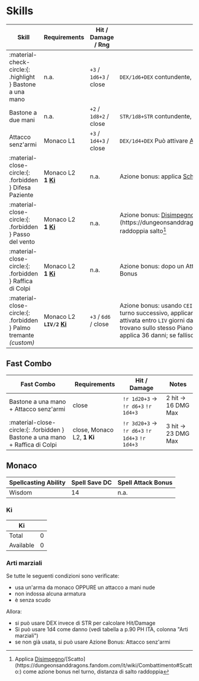 # Skills

| Skill                    | Requirements | Hit / Damage / Rng      | Note                     |
| ------------------------ | ------------ | ----------------- | ------------------------ |
| :material-check-circle:{: .highlight } Bastone a una mano | n.a. | `+3` / `1d6+3` / close | `DEX/1d6+DEX` contundente, versatile, Può attivare [Arti marziali](#arti-marziali) |
| Bastone a due mani       | n.a.        | `+2` / `1d8+2` / close | `STR/1d8+STR` contundente, versatile |
| Attacco senz'armi        | Monaco L1   | `+3` / `1d4+3` / close | `DEX/1d4+DEX` Può attivare [Arti marziali](#arti-marziali) |
| :material-close-circle:{: .forbidden } Difesa Paziente | Monaco L2<br>__1 [Ki](#ki)__ | n.a. | Azione bonus: applica [Schivata](https://dungeonsanddragons.fandom.com/it/wiki/Combattimento#Schivata:) a sé stesso. |
| :material-close-circle:{: .forbidden } Passo del vento | Monaco L2<br>__1 [Ki](#ki)__ | n.a. | Azione bonus: [Disimpegno](https://dungeonsanddragons.fandom.com/it/wiki/Combattimento#Disimpegno:)/[Scatto](https://dungeonsanddragons.fandom.com/it/wiki/Combattimento#Scatto:), raddoppia salto[^1] |
| :material-close-circle:{: .forbidden } Raffica di Colpi | Monaco L2<br>__1 [Ki](#ki)__ | n.a. | Azione bonus: dopo un Attacco, esegui 2 Attacco senz'armi come azione Bonus |
| :material-close-circle:{: .forbidden } Palmo tremante _(custom)_ | Monaco L2<br>__`LIV/2` [Ki](#ki)__ | `+3` / `6d6` / close | Azione bonus: usando `CEIL(LIV/2)` KI può toccare l'obiettivo e, a partire dal turno successivo, applicare danni come azione extra. L'abilità può essere attivata entro `LIV` giorni dal contatto e solo se il Monaco e l'obiettivo si trovano sullo stesso Piano d'Esistenza. Se il tiro salvezza viene superato, applica 36 danni; se fallisce, `6d6` danni. [Ref](https://dungeonsanddragons.fandom.com/it/wiki/Tradizioni_Monastiche#Palmo_Tremante) |

## Fast Combo

| Fast Combo                | Requirements | Hit / Damage | Notes |
| ------------------------- | ----------- | ------------------ | ----- |
| Bastone a una mano + Attacco senz'armi | close | `!r 1d20+3` &rarr; `!r d6+3` `!r 1d4+3` | 2 hit &rarr; 16 DMG Max |
| :material-close-circle:{: .forbidden } Bastone a una mano + Raffica di Colpi | close, Monaco L2, __1 Ki__ | `!r 3d20+3` &rarr; `!r d6+3` `!r 1d4+3` `!r 1d4+3` | 3 hit &rarr; 23 DMG Max |

## Monaco

| Spellcasting Ability | Spell Save DC | Spell Attack Bonus |
| -------------------- | ------------- | ------------------ |
| Wisdom               | 14            | n.a.               |

### Ki

| Ki          |     |
| ----------- | --- |
| Total       | 0   |
| Available   | 0   |

### Arti marziali

Se tutte le seguenti condizioni sono verificate:

- usa un'arma da monaco OPPURE un attacco a mani nude
- non indossa alcuna armatura
- è senza scudo

Allora:

- si può usare DEX invece di STR per calcolare Hit/Damage
- Si può usare 1d4 come danno (vedi tabella a p.90 PH ITA, colonna "Arti marziali")
- se non già usata, si può usare Azione Bonus: Attacco senz'armi

[^1]: Applica [Disimpegno](https://dungeonsanddragons.fandom.com/it/wiki/Combattimento#Disimpegno:)/[Scatto](https://dungeonsanddragons.fandom.com/it/wiki/Combattimento#Scatto:) come azione bonus nel turno, distanza di salto raddoppia
